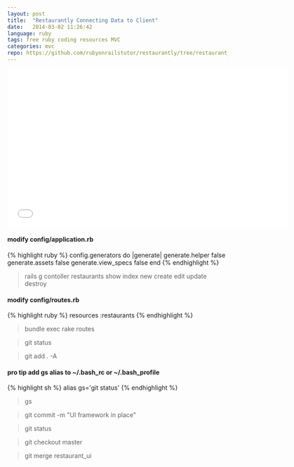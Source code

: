 ```yaml
---
layout: post
title:  "Restaurantly Connecting Data to Client"
date:   2014-03-02 11:26:42
language: ruby
tags: free ruby coding resources MVC
categories: mvc
repo: https://github.com/rubyonrailstutor/restaurantly/tree/restaurant_ui
---
```



<iframe width="640" height="360" src="//www.youtube.com/embed/1dvkowXmiio?vq=hd1080" frameborder="0" allowfullscreen></iframe>

#### modify config/application.rb

{% highlight ruby %}
    config.generators do |generate|
      generate.helper false
      generate.assets false
      generate.view_specs false
    end
{% endhighlight %}

> rails g contoller restaurants show index new create edit update destroy

#### modify config/routes.rb

{% highlight ruby %}
  resources :restaurants
{% endhighlight %}

> bundle exec rake routes

> git status

> git add . -A

#### pro tip add gs alias to ~/.bash_rc or ~/.bash_profile

{% highlight sh %}
  alias gs='git status'
{% endhighlight %}

> gs 

> git commit -m "UI framework in place"

> git status

> git checkout master

> git merge restaurant_ui
